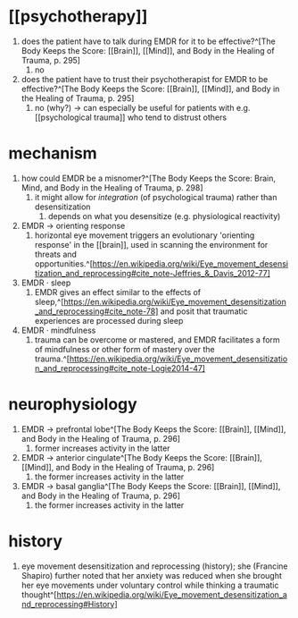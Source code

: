 # [[psychotherapy]]
1. does the patient have to talk during EMDR for it to be effective?^[The Body Keeps the Score: [[Brain]], [[Mind]], and Body in the Healing of Trauma, p. 295]
	1. no
2. does the patient have to trust their psychotherapist for EMDR to be effective?^[The Body Keeps the Score: [[Brain]], [[Mind]], and Body in the Healing of Trauma, p. 295]
	1. no (why?) → can especially be useful for patients with e.g. [[psychological trauma]] who tend to distrust others

# mechanism
1. how could EMDR be a misnomer?^[The Body Keeps the Score: Brain, Mind, and Body in the Healing of Trauma, p. 298]
	1. it might allow for *integration* (of psychological trauma) rather than desensitization
		1. depends on what you desensitize (e.g. physiological reactivity)
2. EMDR → orienting response
	1. horizontal eye movement triggers an evolutionary 'orienting response' in the [[brain]], used in scanning the environment for threats and opportunities.^[https://en.wikipedia.org/wiki/Eye_movement_desensitization_and_reprocessing#cite_note-Jeffries_&_Davis_2012-77]
3. EMDR · sleep
	1. EMDR gives an effect similar to the effects of sleep,^[https://en.wikipedia.org/wiki/Eye_movement_desensitization_and_reprocessing#cite_note-78] and posit that traumatic experiences are processed during sleep
4. EMDR · mindfulness
	1. trauma can be overcome or mastered, and EMDR facilitates a form of mindfulness or other form of mastery over the trauma.^[https://en.wikipedia.org/wiki/Eye_movement_desensitization_and_reprocessing#cite_note-Logie2014-47]

# neurophysiology
1. EMDR → prefrontal lobe^[The Body Keeps the Score: [[Brain]], [[Mind]], and Body in the Healing of Trauma, p. 296]
	1. former increases activity in the latter
2. EMDR → anterior cingulate^[The Body Keeps the Score: [[Brain]], [[Mind]], and Body in the Healing of Trauma, p. 296]
	1. the former increases activity in the latter
3. EMDR → basal ganglia^[The Body Keeps the Score: [[Brain]], [[Mind]], and Body in the Healing of Trauma, p. 296]
	1. the former increases activity in the latter

# history
1. eye movement desensitization and reprocessing (history); she (Francine Shapiro) further noted that her anxiety was reduced when she brought her eye movements under voluntary control while thinking a traumatic thought^[https://en.wikipedia.org/wiki/Eye_movement_desensitization_and_reprocessing#History]